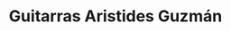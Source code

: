 ---
title: "Guitarras Aristides Guzmán"
url: /cinco-esquinas/guitarras-aristides-guzman/
shop: Musik
---
